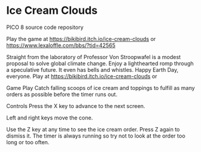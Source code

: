 # Ice Cream Clouds
PICO 8 source code repository

Play the game at https://bikibird.itch.io/ice-cream-clouds or  https://www.lexaloffle.com/bbs/?tid=42565

Straight from the laboratory of Professor Von Stroopwafel is a modest proposal to solve global climate change. Enjoy a lighthearted romp through a speculative future. It even has bells and whistles. Happy Earth Day, everyone. Play at https://bikibird.itch.io/ice-cream-clouds or 

Game Play
Catch falling scoops of ice cream and toppings to fulfill as many orders as possible before the timer runs out.

Controls
Press the X key to advance to the next screen.

Left and right keys move the cone.

Use the Z key at any time to see the ice cream order. Press Z again to dismiss it. The timer is always running so try not to look at the order too long or too often.
